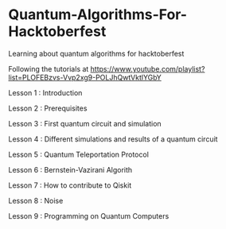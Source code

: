 # Quantum-Algorithms-For-Hacktoberfest
Learning about quantum algorithms for hacktoberfest

Following the tutorials at https://www.youtube.com/playlist?list=PLOFEBzvs-Vvp2xg9-POLJhQwtVktlYGbY

Lesson 1 : Introduction

Lesson 2 : Prerequisites

Lesson 3 : First quantum circuit and simulation

Lesson 4 : Different simulations and results of a quantum circuit

Lesson 5 : Quantum Teleportation Protocol

Lesson 6 : Bernstein-Vazirani Algorith

Lesson 7 : How to contribute to Qiskit

Lesson 8 : Noise

Lesson 9 : Programming on Quantum Computers
